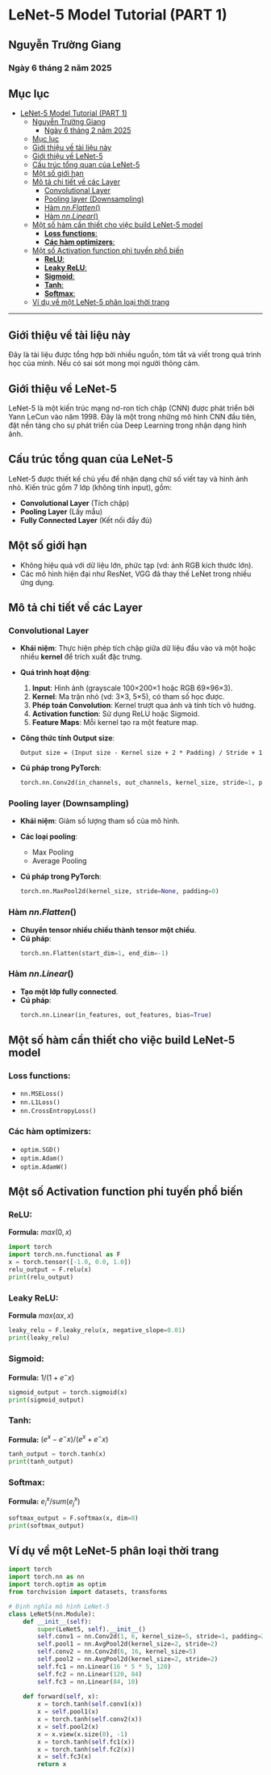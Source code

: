 # LeNet-5 Model Tutorial (PART 1)

## Nguyễn Trường Giang

### Ngày 6 tháng 2 năm 2025

## Mục lục

- [LeNet-5 Model Tutorial (PART 1)](#lenet-5-model-tutorial-part-1)
  - [Nguyễn Trường Giang](#nguyễn-trường-giang)
    - [Ngày 6 tháng 2 năm 2025](#ngày-6-tháng-2-năm-2025)
  - [Mục lục](#mục-lục)
  - [Giới thiệu về tài liệu này](#giới-thiệu-về-tài-liệu-này)
  - [Giới thiệu về LeNet-5](#giới-thiệu-về-lenet-5)
  - [Cấu trúc tổng quan của LeNet-5](#cấu-trúc-tổng-quan-của-lenet-5)
  - [Một số giới hạn](#một-số-giới-hạn)
  - [Mô tả chi tiết về các Layer](#mô-tả-chi-tiết-về-các-layer)
    - [Convolutional Layer](#convolutional-layer)
    - [Pooling layer (Downsampling)](#pooling-layer-downsampling)
    - [Hàm $nn.Flatten()$](#hàm-nnflatten)
    - [Hàm $nn.Linear()$](#hàm-nnlinear)
  - [Một số hàm cần thiết cho việc build LeNet-5 model](#một-số-hàm-cần-thiết-cho-việc-build-lenet-5-model)
    - [**Loss functions**:](#loss-functions)
    - [**Các hàm optimizers**:](#các-hàm-optimizers)
  - [Một số Activation function phi tuyến phổ biến](#một-số-activation-function-phi-tuyến-phổ-biến)
    - [**ReLU**:](#relu)
    - [**Leaky ReLU**:](#leaky-relu)
    - [**Sigmoid**:](#sigmoid)
    - [**Tanh**:](#tanh)
    - [**Softmax**:](#softmax)
  - [Ví dụ về một LeNet-5 phân loại thời trang](#ví-dụ-về-một-lenet-5-phân-loại-thời-trang)

---

## Giới thiệu về tài liệu này

Đây là tài liệu được tổng hợp bởi nhiều nguồn, tóm tắt và viết trong quá trình học của mình. Nếu có sai sót mong mọi người thông cảm.

## Giới thiệu về LeNet-5

LeNet-5 là một kiến trúc mạng nơ-ron tích chập (CNN) được phát triển bởi Yann LeCun vào năm 1998. Đây là một trong những mô hình CNN đầu tiên, đặt nền tảng cho sự phát triển của Deep Learning trong nhận dạng hình ảnh.

## Cấu trúc tổng quan của LeNet-5

LeNet-5 được thiết kế chủ yếu để nhận dạng chữ số viết tay và hình ảnh nhỏ. Kiến trúc gồm 7 lớp (không tính input), gồm:
- **Convolutional Layer** (Tích chập)
- **Pooling Layer** (Lấy mẫu)
- **Fully Connected Layer** (Kết nối đầy đủ)

## Một số giới hạn

- Không hiệu quả với dữ liệu lớn, phức tạp (vd: ảnh RGB kích thước lớn).
- Các mô hình hiện đại như ResNet, VGG đã thay thế LeNet trong nhiều ứng dụng.

## Mô tả chi tiết về các Layer

### Convolutional Layer

- **Khái niệm**: Thực hiện phép tích chập giữa dữ liệu đầu vào và một hoặc nhiều **kernel** để trích xuất đặc trưng.
- **Quá trình hoạt động**:
  1. **Input**: Hình ảnh (grayscale 100×200×1 hoặc RGB 69×96×3).
  2. **Kernel**: Ma trận nhỏ (vd: 3×3, 5×5), có tham số học được.
  3. **Phép toán Convolution**: Kernel trượt qua ảnh và tính tích vô hướng.
  4. **Activation function**: Sử dụng ReLU hoặc Sigmoid.
  5. **Feature Maps**: Mỗi kernel tạo ra một feature map.

- **Công thức tính Output size**:
  ```
  Output size = (Input size - Kernel size + 2 * Padding) / Stride + 1
  ```

- **Cú pháp trong PyTorch**:
  ```python
  torch.nn.Conv2d(in_channels, out_channels, kernel_size, stride=1, padding=0)
  ```

### Pooling layer (Downsampling)

- **Khái niệm**: Giảm số lượng tham số của mô hình.
- **Các loại pooling**:
  - Max Pooling
  - Average Pooling

- **Cú pháp trong PyTorch**:
  ```python
  torch.nn.MaxPool2d(kernel_size, stride=None, padding=0)
  ```

### Hàm $nn.Flatten()$

- **Chuyển tensor nhiều chiều thành tensor một chiều**.
- **Cú pháp**:
  ```python
  torch.nn.Flatten(start_dim=1, end_dim=-1)
  ```

### Hàm $nn.Linear()$

- **Tạo một lớp fully connected**.
- **Cú pháp**:
  ```python
  torch.nn.Linear(in_features, out_features, bias=True)
  ```

## Một số hàm cần thiết cho việc build LeNet-5 model

### **Loss functions**:
  - `nn.MSELoss()`
  - `nn.L1Loss()`
  - `nn.CrossEntropyLoss()`

### **Các hàm optimizers**:
  - `optim.SGD()`
  - `optim.Adam()`
  - `optim.AdamW()`

## Một số Activation function phi tuyến phổ biến

### **ReLU**:
**Formula:** $max(0, x)$

```python
import torch
import torch.nn.functional as F
x = torch.tensor([-1.0, 0.0, 1.0])
relu_output = F.relu(x)
print(relu_output)
```

### **Leaky ReLU**:
**Formula** $max(αx, x)$

```python
leaky_relu = F.leaky_relu(x, negative_slope=0.01)
print(leaky_relu)
```

### **Sigmoid**:
**Formula:** $1 / (1 + e^-x)$

```python
sigmoid_output = torch.sigmoid(x)
print(sigmoid_output)
```

### **Tanh**: 
**Formula:** $(e^x - e^-x) / (e^x + e^-x)$

```python
tanh_output = torch.tanh(x)
print(tanh_output)
```

### **Softmax**: 
**Formula:** $e^x_i / sum(e^x_j)$

```python
softmax_output = F.softmax(x, dim=0)
print(softmax_output)
```


## Ví dụ về một LeNet-5 phân loại thời trang

```python
import torch
import torch.nn as nn
import torch.optim as optim
from torchvision import datasets, transforms

# Định nghĩa mô hình LeNet-5
class LeNet5(nn.Module):
    def __init__(self):
        super(LeNet5, self).__init__()
        self.conv1 = nn.Conv2d(1, 6, kernel_size=5, stride=1, padding=2)
        self.pool1 = nn.AvgPool2d(kernel_size=2, stride=2)
        self.conv2 = nn.Conv2d(6, 16, kernel_size=5)
        self.pool2 = nn.AvgPool2d(kernel_size=2, stride=2)
        self.fc1 = nn.Linear(16 * 5 * 5, 120)
        self.fc2 = nn.Linear(120, 84)
        self.fc3 = nn.Linear(84, 10)
    
    def forward(self, x):
        x = torch.tanh(self.conv1(x))
        x = self.pool1(x)
        x = torch.tanh(self.conv2(x))
        x = self.pool2(x)
        x = x.view(x.size(0), -1)
        x = torch.tanh(self.fc1(x))
        x = torch.tanh(self.fc2(x))
        x = self.fc3(x)
        return x
```
